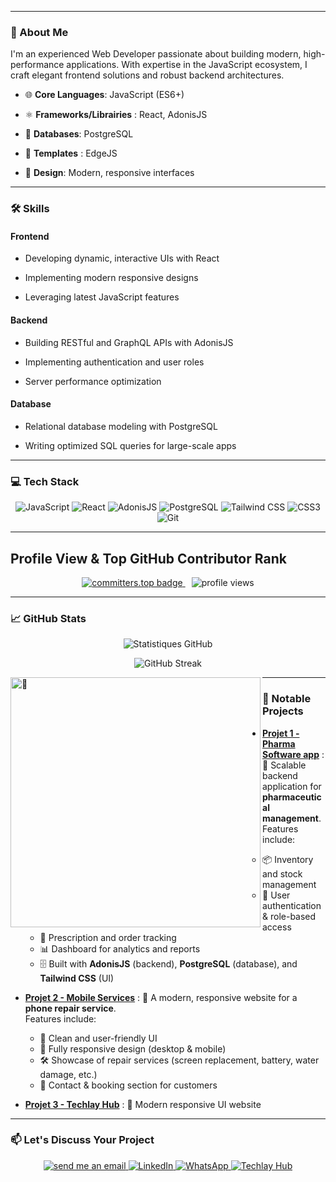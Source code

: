 
---



### 🌟  About Me  



I'm an experienced Web Developer passionate about building modern, high-performance applications. With expertise in the JavaScript ecosystem, I craft elegant frontend solutions and robust backend architectures.




- 🌐 **Core Languages**: JavaScript (ES6+)  

- ⚛️ **Frameworks/Librairies** : React, AdonisJS

- 💾 **Databases**: PostgreSQL

- 💾 **Templates** : EdgeJS 

- 🎨 **Design**: Modern, responsive interfaces 



---



### 🛠️ Skills



#### **Frontend**

- Developing dynamic, interactive UIs with React  

- Implementing modern responsive designs  

- Leveraging latest JavaScript features  



#### **Backend**

- Building RESTful and GraphQL APIs with AdonisJS  

- Implementing authentication and user roles  

- Server performance optimization  




#### **Database**
  
- Relational database modeling with PostgreSQL  

- Writing optimized SQL queries for large-scale apps  



---



### 💻 Tech Stack 



<p align="center">

  <img src="https://img.shields.io/badge/-JavaScript-F7DF1E?logo=javascript&logoColor=white&style=for-the-badge" alt="JavaScript">

  <img src="https://img.shields.io/badge/-React-61DAFB?logo=react&logoColor=white&style=for-the-badge" alt="React">

  <img src="https://img.shields.io/badge/-AdonisJS-5A45FF?logo=adonisjs&logoColor=white&style=for-the-badge" alt="AdonisJS">

  <img src="https://img.shields.io/badge/-PostgreSQL-336791?logo=postgresql&logoColor=white&style=for-the-badge" alt="PostgreSQL">

  <img src="https://img.shields.io/badge/-TailwindCSS-06B6D4?logo=tailwindcss&logoColor=white&style=for-the-badge" alt="Tailwind CSS">

  <img src="https://img.shields.io/badge/-CSS3-1572B6?logo=css3&logoColor=white&style=for-the-badge" alt="CSS3">

  <img src="https://img.shields.io/badge/-Git-F05032?logo=git&logoColor=white&style=for-the-badge" alt="Git">

</p>




---

## Profile View & Top GitHub Contributor Rank
  
<div align="center">
  <span>
    <a href="https://user-badge.committers.top/congo_kinshasa/hkrene">
      <img src="https://user-badge.committers.top/congo_kinshasa/hkrene.svg" alt="committers.top badge" />
    </a>
  </span>
  <span style="margin-left: 10px;">
    <img src="https://komarev.com/ghpvc/?username=hkrene&style=flat-square&color=6366f1" alt="profile views" />
  </span>
</div>



---


### 📈 GitHub Stats 



<p align="center">

  <img src="https://github-readme-stats.vercel.app/api?username=hkrene&show_icons=true&theme=radical&hide_title=true" alt="Statistiques GitHub">

</p>

<p align="center">

  <img src="https://github-readme-streak-stats.herokuapp.com/?user=hkrene&theme=radical" alt="GitHub Streak">

</p>

<p align="center">

</p>

<img align="left" width="400" alt="🦑" src="https://user-images.githubusercontent.com/22963968/190084456-0e077445-abae-4355-8061-5f0830a48d6e.png">


---




### 🚀  Notable Projects




- **[Projet 1 - Pharma Software app](https://github.com/hkrene/pharma-software)** : 💊 Scalable backend application for **pharmaceutical management**.  
  Features include:  
  - 📦 Inventory and stock management  
  - 👥 User authentication & role-based access  
  - 📝 Prescription and order tracking  
  - 📊 Dashboard for analytics and reports  
  - 🗄️ Built with **AdonisJS** (backend), **PostgreSQL** (database), and **Tailwind CSS** (UI)  


- **[Projet 2 - Mobile Services](https://mobileservice.netlify.app/)** : 📱 A modern, responsive website for a **phone repair service**.  
  Features include:  
  - 🎨 Clean and user-friendly UI  
  - 📱 Fully responsive design (desktop & mobile)  
  - 🛠️ Showcase of repair services (screen replacement, battery, water damage, etc.)  
  - 📍 Contact & booking section for customers  

 
- **[Projet 3 - Techlay Hub](https://techlayhub.netlify.app/)** : 🎨 Modern responsive UI website



---



###   📫 Let's Discuss Your Project 



<p align="center">

  <a href="mailto:hirwarwarene6@gmail.com">
    <img src="https://img.shields.io/badge/-Email%20-D14836?logo=gmail&logoColor=white&style=for-the-badge" alt="send me an email">
  </a>

  <a href="https://linkedin.com/in/hirwa-rene">
    <img src="https://img.shields.io/badge/-LinkedIn-0077B5?logo=linkedin&logoColor=white&style=for-the-badge" alt="LinkedIn">
  </a>

   <a href="https://wa.me/243971379450">
    <img src="https://img.shields.io/badge/-WhatsApp-25D366?logo=whatsapp&logoColor=white&style=for-the-badge" alt="WhatsApp">
  </a>
  
  <a href="https://techlayhub.netlify.app/">
    <img src="https://img.shields.io/badge/-Techlay Hub-FF5722?logo=web&logoColor=white&style=for-the-badge" alt="Techlay Hub">
  </a>

 

</p>
